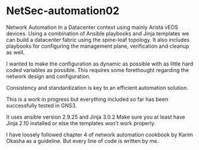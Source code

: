 # NetSec-automation02

Network Automation In a Datacenter context using mainly Arista vEOS devices.
Using a combination of Ansible playbooks and Jinja templates we can build a datacenter fabric using the spine-leaf topology.
It also includes playbooks for configuring the management plane, verification and cleanup as well.

I wanted to make the configuration as dynamic as possible with as little hard coded variables as possible.
This requires some forethought regarding the network design and configuration.

Consistency and standardization is key to an efficient automation solution.

This is a work in progress but everything included so far has been successfully tested in GNS3.

It uses ansible version 2.9.25 and Jinja 3.0.2
Make sure you at least have Jinja 2.10 installed or else the templates won't work properly.

I have loosely followed chapter 4 of network automation cookbook by Karim Okasha as a guideline.
But every line of code is written by me.
